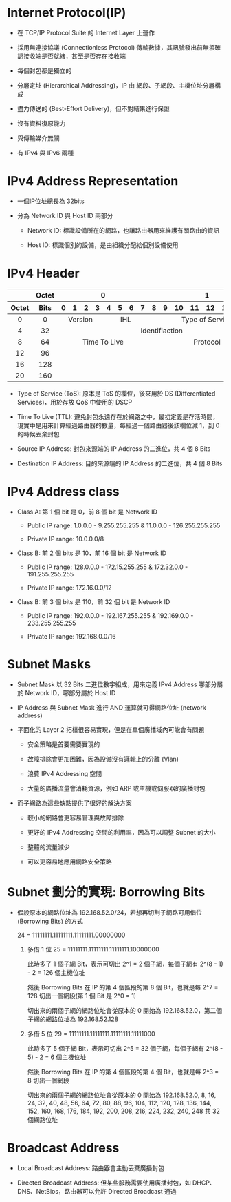 # Internet Protocol(IP)

+ 在 TCP/IP Protocol Suite 的 Internet Layer 上運作

+ 採用無連接協議 (Connectionless Protocol) 傳輸數據，其訊號發出前無須確認接收端是否就緒，甚至是否存在接收端

+ 每個封包都是獨立的

+ 分層定址 (Hierarchical Addressing)，IP 由 網段、子網段、主機位址分層構成

+ 盡力傳送的 (Best-Effort Delivery)，但不對結果進行保證

+ 沒有資料復原能力

+ 與傳輸媒介無關

+ 有 IPv4 與 IPv6 兩種

# IPv4 Address Representation

+ 一個IP位址總長為 32bits

+ 分為 Network ID 與 Host ID 兩部分

    + Network ID: 標識設備所在的網路，也讓路由器用來維護有關路由的資訊

    + Host ID: 標識個別的設備，是由組織分配給個別設備使用

# IPv4 Header

<table style="text-align:center;">
    <thead>
        <tr>
            <th></th><th>Octet</th><th colspan=8>0</th><th colspan=8>1</th><th colspan=8>2</th><th colspan=8>3</th>
        </tr>
        <tr>
            <th>Octet</th><th>Bits</th>
            <th>0</th><th>1</th><th>2</th><th>3</th><th>4</th><th>5</th><th>6</th><th>7</th>
            <th>8</th><th>9</th><th>10</th><th>11</th><th>12</th><th>13</th><th>14</th><th>15</th>
            <th>16</th><th>17</th><th>18</th><th>19</th><th>20</th><th>21</th><th>22</th><th>23</th>
            <th>24</th><th>25</th><th>26</th><th>27</th><th>28</th><th>29</th><th>30</th><th>31</th>
        </tr>
    </thead>
    <tbody>
        <tr><td>0</td><td>0</td><td colspan=4>Version</td><td colspan=4>IHL</td><td colspan=8>Type of Service</td><td colspan=16>Total Length</td></tr>
        <tr><td>4</td><td>32</td><td colspan=16>Identifiaction</td><td colspan=3>Flags</td><td colspan=13>Fragment Offset</td></tr>
        <tr><td>8</td><td>64</td><td colspan=8>Time To Live</td><td colspan=8>Protocol</td><td colspan=16>Header Checksum</td></tr>
        <tr><td>12</td><td>96</td><td colspan=32>Source IP Address</td></tr>
        <tr><td>16</td><td>128</td><td colspan=32>Destination IP Address</td></tr>
        <tr><td>20</td><td>160</td><td colspan=32>Options (if IHL > 5)</td></tr>
    </tbody>
</table>

+ Type of Service (ToS): 原本是 ToS 的欄位，後來用於 DS (Differentiated Services)，用於存放 QoS 中使用的 DSCP

+ Time To Live (TTL): 避免封包永遠存在於網路之中，最初定義是存活時間，現實中是用來計算經過路由器的數量，每經過一個路由器後該欄位減 1，到 0 的時候丟棄封包

+ Source IP Address: 封包來源端的 IP Address 的二進位，共 4 個 8 Bits

+ Destination IP Address: 目的來源端的 IP Address 的二進位，共 4 個 8 Bits

# IPv4 Address class

+ Class A: 第 1 個 bit 是 0，前 8 個 bit 是 Network ID

    + Public IP range: 1.0.0.0 - 9.255.255.255 & 11.0.0.0 - 126.255.255.255

    + Private IP range: 10.0.0.0/8

+ Class B: 前 2 個 bits 是 10，前 16 個 bit 是 Network ID

    + Public IP range: 128.0.0.0 - 172.15.255.255 & 172.32.0.0 - 191.255.255.255

    + Private IP range: 172.16.0.0/12

+ Class B: 前 3 個 bits 是 110，前 32 個 bit 是 Network ID

    + Public IP range: 192.0.0.0 - 192.167.255.255 & 192.169.0.0 - 233.255.255.255

    + Private IP range: 192.168.0.0/16

# Subnet Masks

+ Subnet Mask 以 32 Bits 二進位數字組成，用來定義 IPv4 Address 哪部分屬於 Network ID，哪部分屬於 Host ID

+ IP Address 與 Subnet Mask 進行 AND 運算就可得網路位址 (network address)

+ 平面化的 Layer 2 拓樸很容易實現，但是在單個廣播域內可能會有問題

    + 安全策略是首要需要實現的

    + 故障排除會更加困難，因為設備沒有邏輯上的分離 (Vlan)

    + 浪費 IPv4 Addressing 空間

    + 大量的廣播流量會消耗資源，例如 ARP 或主機或伺服器的廣播封包

+ 而子網路為這些缺點提供了很好的解決方案

    + 較小的網路會更容易管理與故障排除

    + 更好的 IPv4 Addressing 空間的利用率，因為可以調整 Subnet 的大小

    + 整體的流量減少

    + 可以更容易地應用網路安全策略

# Subnet 劃分的實現: Borrowing Bits
+ 假設原本的網路位址為 192.168.52.0/24，若想再切割子網路可用借位 (Borrowing Bits) 的方式

    24 = 11111111.11111111.11111111.00000000

    1. 多借 1 位 25 = 11111111.11111111.11111111.10000000

        此時多了 1 個子網 Bit，表示可切出 2^1 = 2 個子網，每個子網有 2^(8 - 1) - 2 = 126 個主機位址

        然後 Borrowing Bits 在 IP 的第 4 個區段的第 8 個 Bit，也就是每 2^7 = 128 切出一個網段(第 1 個 Bit 是 2^0 = 1)
        
        切出來的兩個子網的網路位址會從原本的 0 開始為 192.168.52.0，第二個子網的網路位址為 192.168.52.128

    2. 多借 5 位 29 = 11111111.11111111.11111111.11111000

        此時多了 5 個子網 Bit，表示可切出 2^5 = 32 個子網，每個子網有 2^(8 - 5) - 2 = 6 個主機位址

        然後 Borrowing Bits 在 IP 的第 4 個區段的第 4 個 Bit，也就是每 2^3 = 8 切出一個網段
        
        切出來的兩個子網的網路位址會從原本的 0 開始為 192.168.52.0, 8, 16, 24, 32, 40, 48, 56, 64, 72, 80, 88, 96, 104, 112, 120, 128, 136, 144, 152, 160, 168, 176, 184, 192, 200, 208, 216, 224, 232, 240, 248 共 32 個網路位址

# Broadcast Address

+ Local Broadcast Address: 路由器會主動丟棄廣播封包

+ Directed Broadcast Address: 但某些服務需要使用廣播封包，如 DHCP、DNS、NetBios，路由器可以允許 Directed Broadcast 通過
